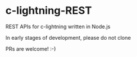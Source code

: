 # c-lightning-REST
REST APIs for c-lightning written in Node.js

In early stages of development, please do not clone

PRs are welcome! :-)
